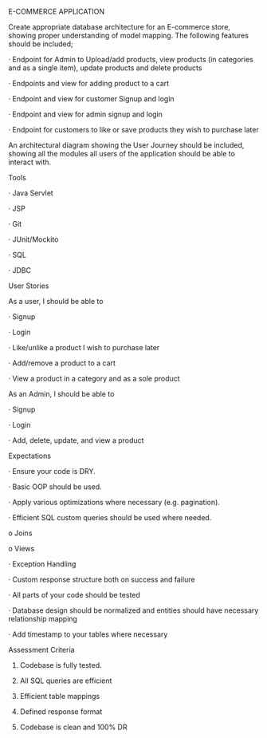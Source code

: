 E-COMMERCE APPLICATION

Create appropriate database architecture for an E-commerce store, showing proper understanding of model mapping. The following features should be included;

· Endpoint for Admin to Upload/add products, view products (in categories and as a single item), update products and delete products

· Endpoints and view for adding product to a cart

· Endpoint and view for customer Signup and login

· Endpoint and view for admin signup and login

· Endpoint for customers to like or save products they wish to purchase later

An architectural diagram showing the User Journey should be included, showing all the modules all users of the application should be able to interact with.

Tools

· Java Servlet

· JSP

· Git

· JUnit/Mockito

· SQL

· JDBC

User Stories

As a user, I should be able to

· Signup

· Login

· Like/unlike a product I wish to purchase later

· Add/remove a product to a cart

· View a product in a category and as a sole product

As an Admin, I should be able to

· Signup

· Login

· Add, delete, update, and view a product

Expectations

· Ensure your code is DRY.

· Basic OOP should be used.

· Apply various optimizations where necessary (e.g. pagination).

· Efficient SQL custom queries should be used where needed.

o Joins

o Views

· Exception Handling

· Custom response structure both on success and failure

· All parts of your code should be tested

· Database design should be normalized and entities should have necessary relationship mapping

· Add timestamp to your tables where necessary

Assessment Criteria

1. Codebase is fully tested.

2. All SQL queries are efficient

3. Efficient table mappings

4. Defined response format

5. Codebase is clean and 100% DR